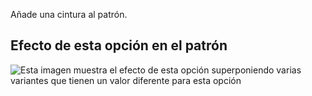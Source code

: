 Añade una cintura al patrón.

## Efecto de esta opción en el patrón

![Esta imagen muestra el efecto de esta opción superponiendo varias variantes que tienen un valor diferente para esta opción](penelope\_waistband\_sample.svg "Efecto de esta opción en el patrón")
